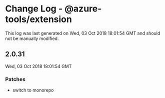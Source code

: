 # Change Log - @azure-tools/extension

This log was last generated on Wed, 03 Oct 2018 18:01:54 GMT and should not be manually modified.

## 2.0.31
Wed, 03 Oct 2018 18:01:54 GMT

### Patches

- switch to monorepo


